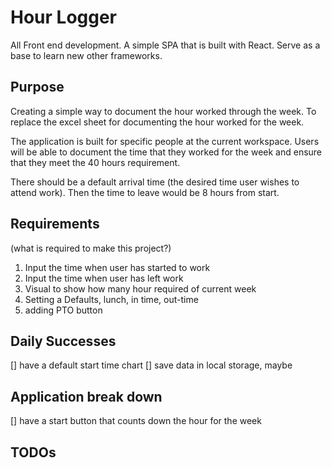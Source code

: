 # Hour Logger

All Front end development. A simple SPA that is built with React. Serve as a base to learn new other frameworks.

## Purpose

Creating a simple way to document the hour worked through the week. To replace the excel sheet for documenting the hour worked for the week.

The application is built for specific people at the current workspace. Users will be able to document the time that they worked for the week and ensure that they meet the 40 hours requirement.

There should be a default arrival time (the desired time user wishes to attend work). Then the time to leave would be 8 hours from start.

## Requirements

(what is required to make this project?)

1. Input the time when user has started to work
2. Input the time when user has left work
3. Visual to show how many hour required of current week
4. Setting a Defaults, lunch, in time, out-time
5. adding PTO button

## Daily Successes

[] have a default start time chart
[] save data in local storage, maybe

## Application break down

[] have a start button that counts down the hour for the week

## TODOs

